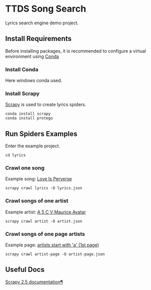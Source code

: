 # TTDS Song Search

Lyrics search engine demo project.

## Install Requirements

Before installing packages, it is recommended to configure a virtual environment using [Conda](https://docs.conda.io/en/latest/miniconda.html)

### Install Conda

Here windows conda used.

### Install Scrapy

[Scrapy](https://github.com/scrapy/scrapy) is used to create lyrics spiders.

```
conda install scrapy
conda install protego
```

## Run Spiders Examples

Enter the example project.

```
cd lyrics
```

### Crawl one song

Example song: [Love Is Perverse](https://www.lyrics.com/sublyric/122508/The+Immaculate+Crows/Love+Is+Perverse)

```
scrapy crawl lyrics -O lyrics.json
```

### Crawl songs of one artist

Example artist: [A 5 C V Maurice Avatar](https://www.lyrics.com/artist/A-5-C-V-Maurice-Avatar/2137939183)

```
scrapy crawl artist -O artist.json
```

### Crawl songs of one page artists

Example page: [artists start with 'a' (1st page)](https://www.lyrics.com/artists/A)

```
scrapy crawl artist-page -O artist-page.json
```

## Useful Docs

[Scrapy 2.5 documentation¶](https://docs.scrapy.org/en/latest/)